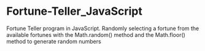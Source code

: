 # Fortune-Teller_JavaScript
Fortune Teller program in JavaScript. Randomly selecting a fortune from the available fortunes with the Math.random() method and the Math.floor() method to generate random numbers
